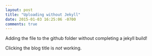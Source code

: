 ```yaml
---
layout: post
title: "Uploading without Jekyll"
date: 2015-01-03 16:25:06 -0700
comments: true
---
```


Adding the file to the github folder without completing a jekyll build!

Clicking the blog title is *not* working.